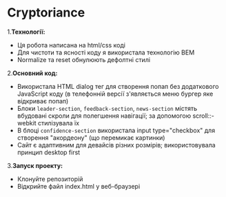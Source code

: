 # Cryptoriance

1.**Технології:**
  - Ця робота написана на html/css коді
  - Для чистоти та ясності коду я використала технологію BEM
  - Normalize та reset обнулюють дефолтні стилі

2.**Основний код:**
  - Використала HTML dialog тег для створення попап без додаткового JavaScript коду (в телефонній версії з'являється меню бургер яке відкриває попап)
  - Блоки `leader-section`, `feedback-section`, `news-section` містять вбудовані скроли для полегшення навігації; за допомогою scroll::-webkit стилізувала їх
  - В блоці `confidence-section` використала input type="checkbox" для створення "акордеону" (що перемикає картинки)
  - Сайт є адаптивним для девайсів різних розмірів; використовувала принцип desktop first

3.**Запуск проекту:**
  - Клонуйте репозиторій
  - Відкрийте файл index.html у веб-браузері
